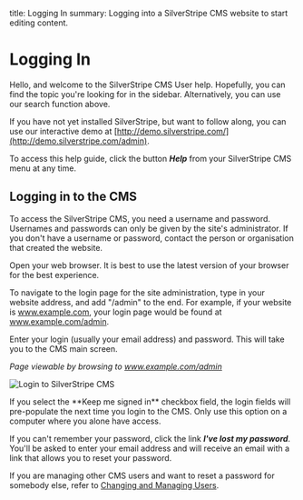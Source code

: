 title: Logging In
summary: Logging into a SilverStripe CMS website to start editing content.

# Logging In

Hello, and welcome to the SilverStripe CMS User help. Hopefully, you can find the topic you're looking for in the sidebar. Alternatively, you can use our search function above.

If you have not yet installed SilverStripe, but want to follow along, you can use our interactive demo at [http://demo.silverstripe.com/](http://demo.silverstripe.com/admin).

To access this help guide, click the button ***Help*** from your SilverStripe CMS menu at any time.

## Logging in to the CMS

To access the SilverStripe CMS, you need a username and password. Usernames and passwords can only be given by the site's administrator. If you don't have a username or password, contact the person or organisation that created the website.

Open your web browser. It is best to use the latest version of your browser for the best experience.

To navigate to the login page for the site administration, type in your website address, and add "/admin" to the end. For example, if your website is www.example.com, your login page would be found at www.example.com/admin.

Enter your login (usually your email address) and password. This will take you to the CMS main screen.

*Page viewable by browsing to www.example.com/admin*

![Login to SilverStripe CMS](/_images/general-login.png)

<div class="note" markdown="1">
If you select the **Keep me signed in** checkbox field, the login fields will pre-populate the next time you login to the CMS. Only use this option on a computer where you alone have access.

If you can't remember your password, click the link ***I've lost my password***. You'll be asked to enter your email address and will receive an email with a link that allows you to reset your password.
</div>

If you are managing other CMS users and want to reset a password for somebody else, refer to [Changing and Managing Users](https://userhelp.silverstripe.org/en/4/managing_your_website/changing_and_managing_users/).

